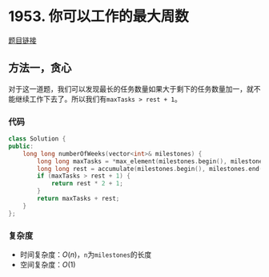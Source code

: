 # 1953. 你可以工作的最大周数
[题目链接](https://leetcode.cn/problems/maximum-number-of-weeks-for-which-you-can-work/description/)

## 方法一，贪心
对于这一道题，我们可以发现最长的任务数量如果大于剩下的任务数量加一，就不能继续工作下去了。所以我们有`maxTasks > rest + 1`。

### 代码
````c++
class Solution {
public:
    long long numberOfWeeks(vector<int>& milestones) {
        long long maxTasks = *max_element(milestones.begin(), milestones.end());
        long long rest = accumulate(milestones.begin(), milestones.end(), 0LL) - maxTasks;
        if (maxTasks > rest + 1) {
            return rest * 2 + 1;
        }
        return maxTasks + rest;
    }
};
````

### 复杂度
+ 时间复杂度：$O(n)$，`n`为`milestones`的长度
+ 空间复杂度：$O(1)$